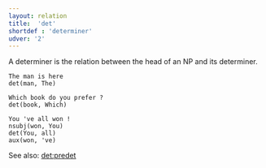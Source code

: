 ```yaml
---
layout: relation
title:  'det'
shortdef : 'determiner'
udver: '2'
---
```


A determiner is the relation between the head of an NP and its determiner.

~~~ sdparse
The man is here
det(man, The)
~~~

~~~ sdparse
Which book do you prefer ?
det(book, Which)
~~~

~~~ sdparse
You 've all won !
nsubj(won, You)
det(You, all)
aux(won, 've)
~~~

See also: [det:predet]()
<!-- Interlanguage links updated St lis 3 20:58:50 CET 2021 -->
